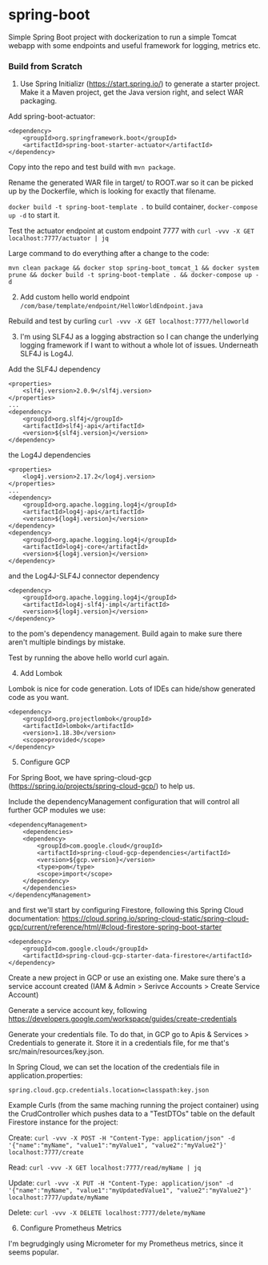 # spring-boot

Simple Spring Boot project with dockerization to run a simple Tomcat webapp with some endpoints and useful framework for logging, metrics etc.

### Build from Scratch

1. Use Spring Initializr (https://start.spring.io/) to generate a starter project. Make it a Maven project, get the Java version right, and select WAR packaging.

Add spring-boot-actuator:

```
<dependency>
	<groupId>org.springframework.boot</groupId>
	<artifactId>spring-boot-starter-actuator</artifactId>
</dependency>
```

Copy into the repo and test build with `mvn package`.

Rename the generated WAR file in target/ to ROOT.war so it can be picked up by the Dockerfile, which is looking for exactly that filename.

`docker build -t spring-boot-template .` to build container, `docker-compose up -d` to start it. 

Test the actuator endpoint at custom endpoint 7777 with `curl -vvv -X GET localhost:7777/actuator | jq` 

Large command to do everything after a change to the code:

`mvn clean package && docker stop spring-boot_tomcat_1 && docker system prune && docker build -t spring-boot-template . && docker-compose up -d`

2. Add custom hello world endpoint `/com/base/template/endpoint/HelloWorldEndpoint.java`

Rebuild and test by curling `curl -vvv -X GET localhost:7777/helloworld`

3. I'm using SLF4J as a logging abstraction so I can change the underlying logging framework if I want to without a whole lot of issues. Underneath SLF4J is Log4J. 

Add the SLF4J dependency
```
<properties>
    <slf4j.version>2.0.9</slf4j.version>
</properties>
...
<dependency>
    <groupId>org.slf4j</groupId>
    <artifactId>slf4j-api</artifactId>
    <version>${slf4j.version}</version>
</dependency>
```
the Log4J dependencies
```
<properties>
    <log4j.version>2.17.2</log4j.version>
</properties>
...
<dependency>
    <groupId>org.apache.logging.log4j</groupId>
    <artifactId>log4j-api</artifactId>
    <version>${log4j.version}</version>
</dependency>
<dependency>
    <groupId>org.apache.logging.log4j</groupId>
    <artifactId>log4j-core</artifactId>
    <version>${log4j.version}</version>
</dependency>
```
and the Log4J-SLF4J connector dependency
```
<dependency>
    <groupId>org.apache.logging.log4j</groupId>
    <artifactId>log4j-slf4j-impl</artifactId>
    <version>${log4j.version}</version>
</dependency>
```
to the pom's dependency management. Build again to make sure there aren't multiple bindings by mistake. 

Test by running the above hello world curl again. 

4. Add Lombok

Lombok is nice for code generation. Lots of IDEs can hide/show generated code as you want.

```
<dependency>
    <groupId>org.projectlombok</groupId>
    <artifactId>lombok</artifactId>
    <version>1.18.30</version>
    <scope>provided</scope>
</dependency>

```

5. Configure GCP

For Spring Boot, we have spring-cloud-gcp (https://spring.io/projects/spring-cloud-gcp/) to help us.

Include the dependencyManagement configuration that will control all further GCP modules we use:
```
<dependencyManagement>
    <dependencies>
    <dependency>
        <groupId>com.google.cloud</groupId>
        <artifactId>spring-cloud-gcp-dependencies</artifactId>
        <version>${gcp.version}</version>
        <type>pom</type>
        <scope>import</scope>
    </dependency>
    </dependencies>
</dependencyManagement>
```
and first we'll start by configuring Firestore, following this Spring Cloud documentation: https://cloud.spring.io/spring-cloud-static/spring-cloud-gcp/current/reference/html/#cloud-firestore-spring-boot-starter
```
<dependency>
    <groupId>com.google.cloud</groupId>
    <artifactId>spring-cloud-gcp-starter-data-firestore</artifactId>
</dependency>
```

Create a new project in GCP or use an existing one. Make sure there's a service account created (IAM & Admin > Serivce Accounts > Create Service Account)

Generate a service account key, following https://developers.google.com/workspace/guides/create-credentials

Generate your credentials file. To do that, in GCP go to Apis & Services > Credentials to generate it. Store it in a credentials file, for me that's src/main/resources/key.json.

In Spring Cloud, we can set the location of the credentials file in application.properties:
```
spring.cloud.gcp.credentials.location=classpath:key.json

```

Example Curls (from the same maching running the project container) using the CrudController which pushes data to a "TestDTOs" table on the default Firestore instance for the project:

Create: `curl -vvv -X POST -H "Content-Type: application/json" -d '{"name":"myName", "value1":"myValue1", "value2":"myValue2"}' localhost:7777/create`

Read: `curl -vvv -X GET localhost:7777/read/myName | jq`

Update: `curl -vvv -X PUT -H "Content-Type: application/json" -d '{"name":"myName", "value1":"myUpdatedValue1", "value2":"myValue2"}' localhost:7777/update/myName`

Delete: `curl -vvv -X DELETE localhost:7777/delete/myName`

6. Configure Prometheus Metrics

I'm begrudgingly using Micrometer for my Prometheus metrics, since it seems popular.


